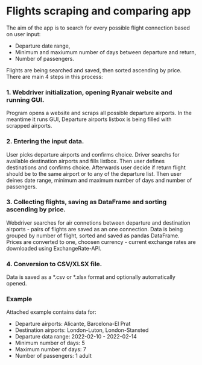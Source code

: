 # Flights scraping and comparing app
The aim of the app is to search for every possible flight connection based on user input:
- Departure date range,
- Minimum and maxiumum number of days between departure and return,
- Number of passengers.

Flights are being searched and saved, then sorted ascending by price. There are main 4 steps in this process:

### 1. Webdriver initialization, opening Ryanair website and running GUI.
Program opens a website and scraps all possible departure airports. In the meantime it runs GUI, Departure airports listbox is being filled with scrapped airports.
### 2. Entering the input data.
User picks departure airports and confirms choice. Driver searchs for available destination airports and fills listbox. Then user defines destinations and confirms choice. Afterwards user decide if return flight should be to the same airport or to any of the departure list. Then user deines date range, minimum and maximum number of days and number of passengers.
### 3. Collecting flights, saving as DataFrame and sorting ascending by price.
Webdriver searches for air connetions between departure and destination airports - pairs of flights are saved as an one connection. Data is being grouped by number of flight, sorted and saved as pandas DataFrame.
Prices are converted to one, choosen currency - current exchange rates are downloaded using ExchangeRate-API.
### 4. Conversion to CSV/XLSX file.
Data is saved as a *.csv or *.xlsx format and optionally automatically opened.
### Example
Attached example contains data for:
- Departure airports: Alicante, Barcelona-El Prat
- Destination airports: London-Luton, London-Stansted
- Departure data range: 2022-02-10 - 2022-02-14
- Minimum number of days: 5
- Maximum number of days: 7
- Number of passengers: 1 adult
